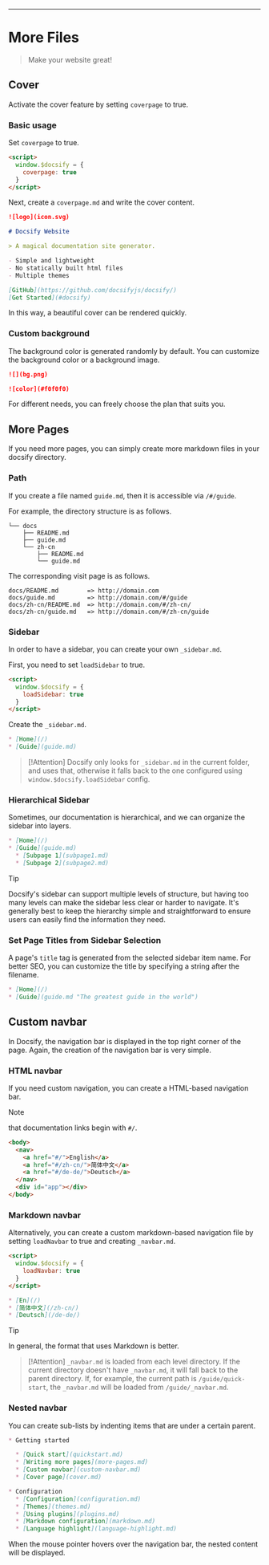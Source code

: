---

# More Files

> Make your website great!

## Cover

Activate the cover feature by setting `coverpage` to true.

### Basic usage

Set `coverpage` to true.  

```html
<script>
  window.$docsify = {
    coverpage: true
  }
</script>
```

Next, create a `coverpage.md` and write the cover content.  

```markdown
![logo](icon.svg)

# Docsify Website

> A magical documentation site generator.

- Simple and lightweight
- No statically built html files
- Multiple themes

[GitHub](https://github.com/docsifyjs/docsify/)
[Get Started](#docsify)
```

In this way, a beautiful cover can be rendered quickly.

### Custom background

The background color is generated randomly by default. You can customize the background color or a background image.  

```markdown
![](bg.png)
```

```markdown
![color](#f0f0f0)
```

For different needs, you can freely choose the plan that suits you.

## More Pages

If you need more pages, you can simply create more markdown files in your docsify directory.

### Path

If you create a file named `guide.md`, then it is accessible via `/#/guide`.  

For example, the directory structure is as follows.  

```text
└── docs
    ├── README.md
    ├── guide.md
    └── zh-cn
        ├── README.md
        └── guide.md
```

The corresponding visit page is as follows.  

```text
docs/README.md        => http://domain.com
docs/guide.md         => http://domain.com/#/guide
docs/zh-cn/README.md  => http://domain.com/#/zh-cn/
docs/zh-cn/guide.md   => http://domain.com/#/zh-cn/guide
```

### Sidebar

In order to have a sidebar, you can create your own `_sidebar.md`.  

First, you need to set `loadSidebar` to true.  

```html
<script>
  window.$docsify = {
    loadSidebar: true
  }
</script>
```

Create the `_sidebar.md`.  

```markdown
* [Home](/)
* [Guide](guide.md)
```

> [!Attention]
> Docsify only looks for `_sidebar.md` in the current folder, and uses that, otherwise it falls back to the one configured using `window.$docsify.loadSidebar` config.

### Hierarchical Sidebar

Sometimes, our documentation is hierarchical, and we can organize the sidebar into layers.  

```markdown
* [Home](/)
* [Guide](guide.md)
  * [Subpage 1](subpage1.md)
  * [Subpage 2](subpage2.md)
```

> [!Tip]
> Docsify's sidebar can support multiple levels of structure, but having too many levels can make the sidebar less clear or harder to navigate. It's generally best to keep the hierarchy simple and straightforward to ensure users can easily find the information they need.

### Set Page Titles from Sidebar Selection

A page's `title` tag is generated from the selected sidebar item name. For better SEO, you can customize the title by specifying a string after the filename.  

```markdown
* [Home](/)
* [Guide](guide.md "The greatest guide in the world")
```

## Custom navbar

In Docsify, the navigation bar is displayed in the top right corner of the page. Again, the creation of the navigation bar is very simple.

### HTML navbar

If you need custom navigation, you can create a HTML-based navigation bar.  

> [!Note]
> that documentation links begin with `#/`.

```html
<body>
  <nav>
    <a href="#/">English</a>
    <a href="#/zh-cn/">简体中文</a>
    <a href="#/de-de/">Deutsch</a>
  </nav>
  <div id="app"></div>
</body>
```

### Markdown navbar

Alternatively, you can create a custom markdown-based navigation file by setting `loadNavbar` to true and creating `_navbar.md`.  

```html
<script>
  window.$docsify = {
    loadNavbar: true
  }
</script>
```

```markdown
* [En](/)
* [简体中文](/zh-cn/)
* [Deutsch](/de-de/)
```

> [!Tip]
> In general, the format that uses Markdown is better.

> [!Attention]
> `_navbar.md` is loaded from each level directory. If the current directory doesn't have `_navbar.md`, it will fall back to the parent directory. If, for example, the current path is `/guide/quick-start`, the `_navbar.md` will be loaded from `/guide/_navbar.md`.

### Nested navbar

You can create sub-lists by indenting items that are under a certain parent.  

```markdown
* Getting started

  * [Quick start](quickstart.md)
  * [Writing more pages](more-pages.md)
  * [Custom navbar](custom-navbar.md)
  * [Cover page](cover.md)

* Configuration
  * [Configuration](configuration.md)
  * [Themes](themes.md)
  * [Using plugins](plugins.md)
  * [Markdown configuration](markdown.md)
  * [Language highlight](language-highlight.md)
```

When the mouse pointer hovers over the navigation bar, the nested content will be displayed.
